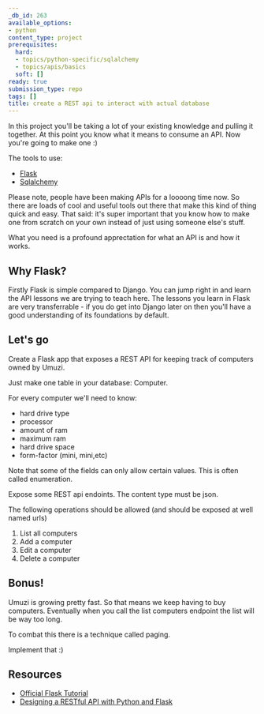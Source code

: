 ```yaml
---
_db_id: 263
available_options:
- python
content_type: project
prerequisites:
  hard:
  - topics/python-specific/sqlalchemy
  - topics/apis/basics
  soft: []
ready: true
submission_type: repo
tags: []
title: create a REST api to interact with actual database
---
```


In this project you'll be taking a lot of your existing knowledge and pulling it together. At this point you know what it means to consume an API. Now you're going to make one :)

The tools to use:

- [Flask](https://palletsprojects.com/p/flask/)
- [Sqlalchemy](https://www.sqlalchemy.org/)

Please note, people have been making APIs for a loooong time now. So there are loads of cool and useful tools out there that make this kind of thing quick and easy. That said: it's super important that you know how to make one from scratch on your own instead of just using someone else's stuff.

What you need is a profound apprectation for what an API is and how it works.

## Why Flask?

Firstly Flask is simple compared to Django. You can jump right in and learn the API lessons we are trying to teach here. The lessons you learn in Flask are very transferrable - if you do get into Django later on then you'll have a good understanding of its foundations by default.

## Let's go

Create a Flask app that exposes a REST API for keeping track of computers owned by Umuzi.

Just make one table in your database: Computer.

For every computer we'll need to know:

- hard drive type
- processor
- amount of ram
- maximum ram
- hard drive space
- form-factor (mini, mini,etc)

Note that some of the fields can only allow certain values. This is often called enumeration.

Expose some REST api endoints. The content type must be json.

The following operations should be allowed (and should be exposed at well named urls)

1. List all computers
2. Add a computer
3. Edit a computer
4. Delete a computer

## Bonus!

Umuzi is growing pretty fast. So that means we keep having to buy computers. Eventually when you call the list computers endpoint the list will be way too long.

To combat this there is a technique called paging.

Implement that :)

## Resources

- [Official Flask Tutorial](https://flask.palletsprojects.com/en/1.1.x/)
- [Designing a RESTful API with Python and Flask](https://blog.miguelgrinberg.com/post/designing-a-restful-api-with-python-and-flask)